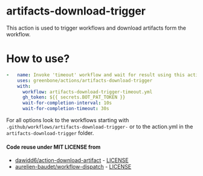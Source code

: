 # artifacts-download-trigger

This action is used to trigger workflows and download artifacts form the workflow.

# How to use?

```yaml
-   name: Invoke 'timeout' workflow and wait for result using this action
    uses: greenbone/actions/artifacts-download-trigger
    with:
      workflow: artifacts-download-trigger-timeout.yml
      gh_token: ${{ secrets.BOT_PAT_TOKEN }}
      wait-for-completion-interval: 10s
      wait-for-completion-timeout: 30s
```

For all options look to the workflows starting with `.github/workflows/artifacts-download-trigger-` or to the action.yml in the `artifacts-download-trigger` folder.

#### Code reuse under MIT LICENSE from
- [dawidd6/action-download-artifact](https://github.com/dawidd6/action-download-artifact) - [LICENSE](https://github.com/dawidd6/action-download-artifact/blob/master/LICENSE)
- [aurelien-baudet/workflow-dispatch](https://github.com/aurelien-baudet/workflow-dispatch) - [LICENSE](https://github.com/aurelien-baudet/workflow-dispatch/blob/master/LICENSE)